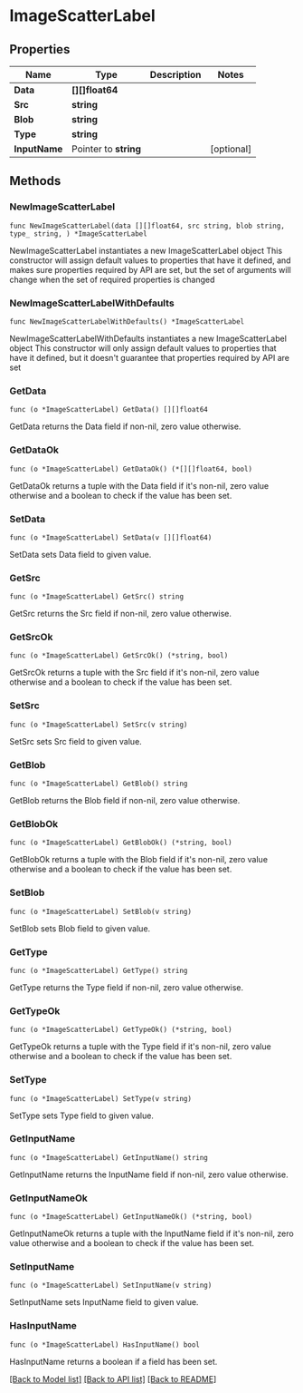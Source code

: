 # ImageScatterLabel

## Properties

Name | Type | Description | Notes
------------ | ------------- | ------------- | -------------
**Data** | **[][]float64** |  | 
**Src** | **string** |  | 
**Blob** | **string** |  | 
**Type** | **string** |  | 
**InputName** | Pointer to **string** |  | [optional] 

## Methods

### NewImageScatterLabel

`func NewImageScatterLabel(data [][]float64, src string, blob string, type_ string, ) *ImageScatterLabel`

NewImageScatterLabel instantiates a new ImageScatterLabel object
This constructor will assign default values to properties that have it defined,
and makes sure properties required by API are set, but the set of arguments
will change when the set of required properties is changed

### NewImageScatterLabelWithDefaults

`func NewImageScatterLabelWithDefaults() *ImageScatterLabel`

NewImageScatterLabelWithDefaults instantiates a new ImageScatterLabel object
This constructor will only assign default values to properties that have it defined,
but it doesn't guarantee that properties required by API are set

### GetData

`func (o *ImageScatterLabel) GetData() [][]float64`

GetData returns the Data field if non-nil, zero value otherwise.

### GetDataOk

`func (o *ImageScatterLabel) GetDataOk() (*[][]float64, bool)`

GetDataOk returns a tuple with the Data field if it's non-nil, zero value otherwise
and a boolean to check if the value has been set.

### SetData

`func (o *ImageScatterLabel) SetData(v [][]float64)`

SetData sets Data field to given value.


### GetSrc

`func (o *ImageScatterLabel) GetSrc() string`

GetSrc returns the Src field if non-nil, zero value otherwise.

### GetSrcOk

`func (o *ImageScatterLabel) GetSrcOk() (*string, bool)`

GetSrcOk returns a tuple with the Src field if it's non-nil, zero value otherwise
and a boolean to check if the value has been set.

### SetSrc

`func (o *ImageScatterLabel) SetSrc(v string)`

SetSrc sets Src field to given value.


### GetBlob

`func (o *ImageScatterLabel) GetBlob() string`

GetBlob returns the Blob field if non-nil, zero value otherwise.

### GetBlobOk

`func (o *ImageScatterLabel) GetBlobOk() (*string, bool)`

GetBlobOk returns a tuple with the Blob field if it's non-nil, zero value otherwise
and a boolean to check if the value has been set.

### SetBlob

`func (o *ImageScatterLabel) SetBlob(v string)`

SetBlob sets Blob field to given value.


### GetType

`func (o *ImageScatterLabel) GetType() string`

GetType returns the Type field if non-nil, zero value otherwise.

### GetTypeOk

`func (o *ImageScatterLabel) GetTypeOk() (*string, bool)`

GetTypeOk returns a tuple with the Type field if it's non-nil, zero value otherwise
and a boolean to check if the value has been set.

### SetType

`func (o *ImageScatterLabel) SetType(v string)`

SetType sets Type field to given value.


### GetInputName

`func (o *ImageScatterLabel) GetInputName() string`

GetInputName returns the InputName field if non-nil, zero value otherwise.

### GetInputNameOk

`func (o *ImageScatterLabel) GetInputNameOk() (*string, bool)`

GetInputNameOk returns a tuple with the InputName field if it's non-nil, zero value otherwise
and a boolean to check if the value has been set.

### SetInputName

`func (o *ImageScatterLabel) SetInputName(v string)`

SetInputName sets InputName field to given value.

### HasInputName

`func (o *ImageScatterLabel) HasInputName() bool`

HasInputName returns a boolean if a field has been set.


[[Back to Model list]](../README.md#documentation-for-models) [[Back to API list]](../README.md#documentation-for-api-endpoints) [[Back to README]](../README.md)


